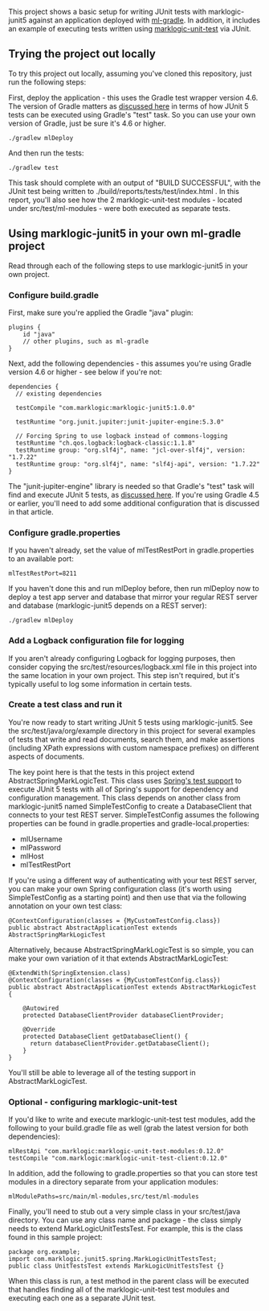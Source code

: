 This project shows a basic setup for writing JUnit tests with marklogic-junit5 against an application deployed 
with [ml-gradle](https://github.com/marklogic-community/ml-gradle). In addition, it includes an example of executing
tests written using [marklogic-unit-test](https://github.com/marklogic-community/marklogic-unit-test) via JUnit.

## Trying the project out locally

To try this project out locally, assuming you've cloned this repository, just run the following steps:

First, deploy the application - this uses the Gradle test wrapper version 4.6. The version of Gradle matters as 
[discussed here](https://www.petrikainulainen.net/programming/testing/junit-5-tutorial-running-unit-tests-with-gradle/) 
in terms of how JUnit 5 tests can be executed using Gradle's "test" task. So you can use your own version of Gradle, 
just be sure it's 4.6 or higher.

    ./gradlew mlDeploy

And then run the tests:

    ./gradlew test

This task should complete with an output of "BUILD SUCCESSFUL", with the JUnit test being written to 
./build/reports/tests/test/index.html . In this report, you'll also see how the 2 marklogic-unit-test modules - located under
src/test/ml-modules - were both executed as separate tests. 

## Using marklogic-junit5 in your own ml-gradle project

Read through each of the following steps to use marklogic-junit5 in your own project.

### Configure build.gradle

First, make sure you're applied the Gradle "java" plugin:

    plugins {
        id "java"
        // other plugins, such as ml-gradle
    } 

Next, add the following dependencies - this assumes you're using Gradle version 4.6 or higher - see below if you're not:

    dependencies {
      // existing dependencies
      
      testCompile "com.marklogic:marklogic-junit5:1.0.0"
            
      testRuntime "org.junit.jupiter:junit-jupiter-engine:5.3.0"
    
      // Forcing Spring to use logback instead of commons-logging
      testRuntime "ch.qos.logback:logback-classic:1.1.8"
      testRuntime group: "org.slf4j", name: "jcl-over-slf4j", version: "1.7.22"
      testRuntime group: "org.slf4j", name: "slf4j-api", version: "1.7.22"	
    }
    
The "junit-jupiter-engine" library is needed so that Gradle's "test" task will find and execute JUnit 5 tests, 
as [discussed here](https://www.petrikainulainen.net/programming/testing/junit-5-tutorial-running-unit-tests-with-gradle/). 
If you're using Gradle 4.5 or earlier, you'll need to add some additional configuration that is discussed in that article.

### Configure gradle.properties

If you haven't already, set the value of mlTestRestPort in gradle.properties to an available port:

    mlTestRestPort=8211

If you haven't done this and run mlDeploy before, then run mlDeploy now to deploy a test app server and database that
mirror your regular REST server and database (marklogic-junit5 depends on a REST server):

    ./gradlew mlDeploy

### Add a Logback configuration file for logging

If you aren't already configuring Logback for logging purposes, then consider copying the src/test/resources/logback.xml 
file in this project into the same location in your own project. This step isn't required, but it's typically useful to 
log some information in certain tests.

### Create a test class and run it

You're now ready to start writing JUnit 5 tests using marklogic-junit5. See the src/test/java/org/example directory in 
this project for several examples of tests that write and read documents, search them, and make assertions (including 
XPath expressions with custom namespace prefixes) on different aspects of documents.

The key point here is that the tests in this project extend AbstractSpringMarkLogicTest. This class uses 
[Spring's test support](https://docs.spring.io/spring/docs/current/spring-framework-reference/testing.html) to 
execute JUnit 5 tests with all of Spring's support for dependency and configuration management. This class depends on 
another class from marklogic-junit5 named SimpleTestConfig to create a DatabaseClient that connects to your test REST 
server. SimpleTestConfig assumes the following properties can be found in gradle.properties and gradle-local.properties:

- mlUsername
- mlPassword
- mlHost
- mlTestRestPort

If you're using a different way of authenticating with your test REST server, you can make your own Spring configuration 
class (it's worth using SimpleTestConfig as a starting point) and then use that via the following annotation on your 
own test class:

    @ContextConfiguration(classes = {MyCustomTestConfig.class})
    public abstract AbstractApplicationTest extends AbstractSpringMarkLogicTest
    
Alternatively, because AbstractSpringMarkLogicTest is so simple, you can make your own variation of it that extends 
AbstractMarkLogicTest:

    @ExtendWith(SpringExtension.class)
    @ContextConfiguration(classes = {MyCustomTestConfig.class})
    public abstract AbstractApplicationTest extends AbstractMarkLogicTest {
    
        @Autowired
        protected DatabaseClientProvider databaseClientProvider;
      
        @Override
        protected DatabaseClient getDatabaseClient() {
          return databaseClientProvider.getDatabaseClient();
        }
    }
    
You'll still be able to leverage all of the testing support in AbstractMarkLogicTest.

### Optional - configuring marklogic-unit-test

If you'd like to write and execute marklogic-unit-test test modules, add the following to your build.gradle file as well (grab
the latest version for both dependencies):

    mlRestApi "com.marklogic:marklogic-unit-test-modules:0.12.0"
    testCompile "com.marklogic:marklogic-unit-test-client:0.12.0"

In addition, add the following to gradle.properties so that you can store test modules in a directory separate from 
your application modules:

    mlModulePaths=src/main/ml-modules,src/test/ml-modules

Finally, you'll need to stub out a very simple class in your src/test/java directory. You can use any class name and 
package - the class simply needs to extend MarkLogicUnitTestsTest. For example, this is the class found in this sample project:

    package org.example;    
    import com.marklogic.junit5.spring.MarkLogicUnitTestsTest;
    public class UnitTestsTest extends MarkLogicUnitTestsTest {}

When this class is run, a test method in the parent class will be executed that handles finding all of the 
marklogic-unit-test test modules and executing each one as a separate JUnit test. 
